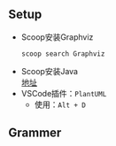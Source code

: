 ## Setup
+ Scoop安装Graphviz
	```
	scoop search Graphviz
	```
+ Scoop安装Java  
	[地址](https://github.com/zweix123/CS-notes/blob/master/Missing-Semester/win10%E5%BC%80%E5%8F%91%E6%9C%BA%E9%85%8D%E7%BD%AE%E6%8C%87%E5%8D%97.md#java)
+ VSCode插件：`PlantUML`
	+ 使用：`Alt + D`

## Grammer
